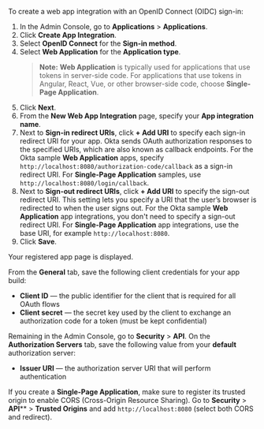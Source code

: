 To create a web app integration with an OpenID Connect (OIDC) sign-in:

1. In the Admin Console, go to **Applications** > **Applications**.
1. Click **Create App Integration**.
1. Select **OpenID Connect** for the **Sign-in method**.
1. Select **Web Application** for the **Application type**.
    > **Note:** **Web Application** is typically used for applications that use tokens in server-side code. For applications that use tokens in Angular, React, Vue, or other browser-side code, choose **Single-Page Application**.
1. Click **Next**.
1. From the **New Web App Integration** page, specify your **App integration name**.
1. Next to **Sign-in redirect URIs**, click **+ Add URI** to specify each sign-in redirect URI for your app. Okta sends OAuth authorization responses to the specified URIs, which are also known as callback endpoints. For the Okta sample **Web Application** apps, specify `http://localhost:8080/authorization-code/callback` as a sign-in redirect URI. For **Single-Page Application** samples, use `http://localhost:8080/login/callback`.
1. Next to **Sign-out redirect URIs**, click **+ Add URI** to specify the sign-out redirect URI. This setting lets you specify a URI that the user’s browser is redirected to when the user signs out. For the Okta sample **Web Application** app integrations, you don't need to specify a sign-out redirect URI. For **Single-Page Application** app integrations, use the base URI, for example `http://localhost:8080`.
1. Click **Save**.

Your registered app page is displayed.

From the **General** tab, save the following client credentials for your app build:

- **Client ID** &mdash; the public identifier for the client that is required for all OAuth flows
- **Client secret** &mdash; the secret key used by the client to exchange an authorization code for a token (must be kept confidential)

Remaining in the Admin Console, go to **Security** > **API**. On the **Authorization Servers** tab, save the following value from your **default** authorization server:

- **Issuer URI** &mdash; the authorization server URI that will perform authentication

If you create a **Single-Page Application**, make sure to register its trusted origin to enable CORS (Cross-Origin Resource Sharing). Go to **Security** > **API**** > **Trusted Origins** and add `http://localhost:8080` (select both CORS and redirect).
